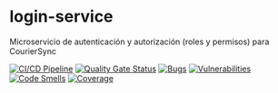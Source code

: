 # login-service
Microservicio de autenticación y autorización (roles y permisos) para CourierSync

[![CI/CD Pipeline](https://github.com/JUAN-VILLOTA/login-service/actions/workflows/ci.yml/badge.svg)](https://github.com/JUAN-VILLOTA/login-service/actions/workflows/ci.yml)
[![Quality Gate Status](https://sonarcloud.io/api/project_badges/measure?project=JUAN-VILLOTA_login-service&metric=alert_status)](https://sonarcloud.io/summary/new_code?id=JUAN-VILLOTA_login-service)
[![Bugs](https://sonarcloud.io/api/project_badges/measure?project=JUAN-VILLOTA_login-service&metric=bugs)](https://sonarcloud.io/summary/new_code?id=JUAN-VILLOTA_login-service)
[![Vulnerabilities](https://sonarcloud.io/api/project_badges/measure?project=JUAN-VILLOTA_login-service&metric=vulnerabilities)](https://sonarcloud.io/summary/new_code?id=JUAN-VILLOTA_login-service)
[![Code Smells](https://sonarcloud.io/api/project_badges/measure?project=JUAN-VILLOTA_login-service&metric=code_smells)](https://sonarcloud.io/summary/new_code?id=JUAN-VILLOTA_login-service)
[![Coverage](https://sonarcloud.io/api/project_badges/measure?project=JUAN-VILLOTA_login-service&metric=coverage)](https://sonarcloud.io/summary/new_code?id=JUAN-VILLOTA_login-service)
